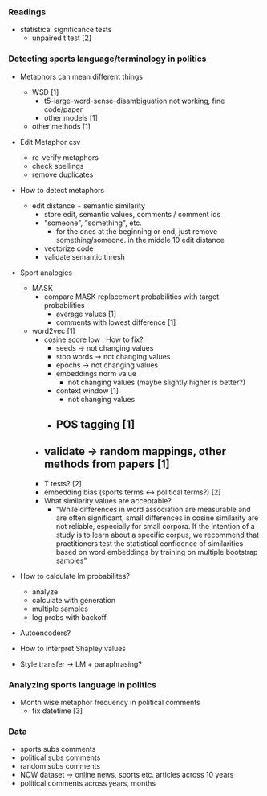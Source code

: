 ### Readings
- statistical significance tests
    - unpaired t test [2]

### Detecting sports language/terminology in politics

- Metaphors can mean different things
    - WSD [1]
        - t5-large-word-sense-disambiguation not working, fine code/paper
        - other models [1]
    - other methods [1]

- Edit Metaphor csv 
    - re-verify metaphors
    - check spellings
    - remove duplicates

- How to detect metaphors
    - edit distance + semantic similarity
        - store edit, semantic values, comments / comment ids
        - "someone", "something", etc.
            - for the ones at the beginning or end,
              just remove something/someone. in the middle 10 edit distance
        - vectorize code
        - validate semantic thresh 

- Sport analogies
    - MASK
        - compare MASK replacement probabilities with target probabilities
            - average values [1]
            - comments with lowest difference [1]
    - word2vec [1]
        - cosine score low : How to fix?
            - seeds -> not changing values
            - stop words -> not changing values
            - epochs -> not changing values
            - embeddings norm value
                - not changing values (maybe slightly higher is better?)
            - context window [1]
                - not changing values
            - POS tagging [1]
                - 
        - validate -> random mappings, other methods from papers [1]
            -
        - T tests? [2]
        - embedding bias (sports terms <-> political terms?) [2]
        - What similarity values are acceptable?
            - “While differences in word association are measurable and are often significant, small differences in cosine similarity are not reliable, especially for small corpora. If the intention of a study is to learn about a specific corpus, we recommend that practitioners test the statistical confidence of similarities based on word embeddings by training on multiple bootstrap samples”

- How to calculate lm probabilites?
    - analyze
    - calculate with generation
    - multiple samples
    - log probs with backoff

- Autoencoders?

- How to interpret Shapley values

- Style transfer -> LM + paraphrasing?


### Analyzing sports language in politics

- Month wise metaphor frequency in political comments
    - fix datetime  [3]


### Data

- sports subs comments
- political subs comments
- random subs comments
- NOW dataset -> online news, sports etc. articles across 10 years
- political comments across years, months